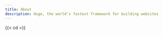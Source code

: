```yaml
---
title: About
description: Hugo, the world's fastest framework for building websites
---
```


{{< cd >}}
